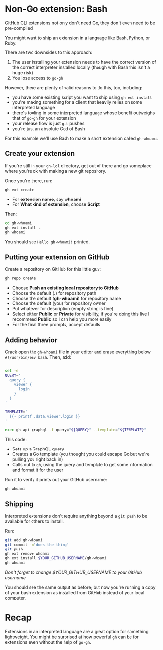# Non-Go extension: Bash

GitHub CLI extensions not only don't need Go, they don't even need to be pre-compiled.

You might want to ship an extension in a language like Bash, Python, or Ruby.

There are two downsides to this approach:

1. The user installing your extension needs to have the correct version of the correct interpreter installed locally (though with Bash this isn't a huge risk)
2. You lose access to `go-gh`

However, there are plenty of valid reasons to do this, too, including:

- you have some existing script you want to ship using `gh ext install`
- you're making something for a client that heavily relies on some interpreted language
- there's tooling in some interpreted language whose benefit outweighs that of `go-gh` for your extension
- your release flow is just `git` pushes
- you're just an absolute God of Bash

For this example we'll use Bash to make a short extension called `gh-whoami`.

## Create your extension

If you're still in your `gh-lol` directory, get out of there and go someplace where you're ok with making a new git repository.

Once you're there, run:

```bash
gh ext create
```

- For **extension name**, say **whoami**
- For **What kind of extension**, choose **Script**

Then:

```bash
cd gh-whoami
gh ext install .
gh whoami
```

You should see `Hello gh-whoami!` printed.

## Putting your extension on GitHub

Create a repository on GitHub for this little guy:

```bash
gh repo create
```

- Choose **Push an existing local repository to GitHub**
- Choose the default (**.**) for repository path
- Choose the default (**gh-whoami**) for repository name
- Choose the default (you) for repository owner
- Put whatever for description (empty string is fine)
- Select either **Public** or **Private** for visibility; if you're doing this live I recommend **Public** so I can help you more easily
- For the final three prompts, accept defaults


## Adding behavior

Crack open the `gh-whoami` file in your editor and erase everything below `#!/usr/bin/env bash`. Then, add:

```bash

set -e
QUERY='
  query {
    viewer {
      login
    }
  }
'

TEMPLATE='
  {{- printf .data.viewer.login }}
'

exec gh api graphql -f query="${QUERY}" --template="${TEMPLATE}"
```

This code:

- Sets up a GraphQL query
- Creates a Go template (you thought you could escape Go but we're pulling you right back in)
- Calls out to `gh`, using the query and template to get some information and format it for the user

Run it to verify it prints out your GitHub username:

```bash
gh whoami
```

## Shipping

Interpreted extensions don't require anything beyond a `git push` to be available for others to install.

Run:

```bash
git add gh-whoami
git commit -m'does the thing'
git push
gh ext remove whoami
gh ext install $YOUR_GITHUB_USERNAME/gh-whoami
gh whoami
```

_Don't forget to change $YOUR_GITHUB_USERNAME to your GitHub username_

You should see the same output as before; but now you're running a copy of your bash extension as installed from GitHub instead of your local computer.

# Recap

Extensions in an interpreted language are a great option for something lightweight. You might be surprised at how powerful `gh` can be for extensions even without the help of `go-gh`.
